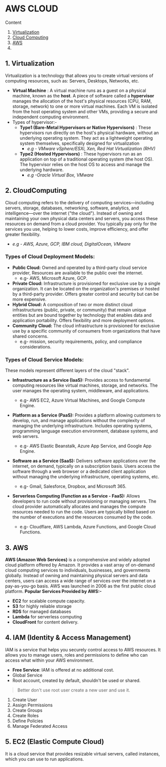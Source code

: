 # AWS  CLOUD
Content
1. [Virtualization](#virtualization)
2. [Cloud Computing](#cloudcomputing)
3. [AWS](#aws)
4. []()

 ## 1. Virtualization
Virtualization is a technology that allows you to create virtual versions of computing resources, such as: Servers, Desktops, Networks, etc.

- **Virtual Machine** : A virtual machine runs as a guest on a physical machine, known as the **host**. A piece of software called a **hypervisor** manages the allocation of the host's physical resources (CPU, RAM, storage, network) to one or more virtual machines. Each VM is isolated from the host operating system and other VMs, providing a secure and independent computing environment.
- Types of hypervisor:- 
	- **Type1 (Bare-Metal Hypervisors or Native Hypervisors)** :  These hypervisors run directly on the host's physical hardware, without an underlying operating system. They act as a lightweight operating system themselves, specifically designed for virtualization
		- *e.g - VMware vSphere/ESXi, Xen, Red Hat Virtualization (RHV)*
	- **Type2 (Hosted Hypervisors)** : These hypervisors run as an application on top of a traditional operating system (the host OS). The hypervisor relies on the host OS to access and manage the underlying hardware.
		- *e.g -Oracle Virtual Box, VMware*

## 2. CloudComputing
Cloud computing refers to the delivery of computing services—including servers, storage, databases, networking, software, analytics, and intelligence—over the internet ("the cloud"). Instead of owning and maintaining your own physical data centers and servers, you access these resources on demand from a cloud provider. You typically pay only for the services you use, helping to lower costs, improve efficiency, and offer greater flexibility.
- *e.g - AWS, Azure, GCP, IBM cloud, DigitalOcean, VMware*

### **Types of Cloud Deployment Models:**

-   **Public Cloud:** Owned and operated by a third-party cloud service provider, Resources are available to the public over the internet.
	- e.g- AWS, Microsoft Azure, GCP. 
-   **Private Cloud:** Infrastructure is provisioned for exclusive use by a single organization. It can be located on the organization's premises or hosted by a third-party provider. Offers greater control and security but can be more expensive.
-   **Hybrid Cloud:** A composition of two or more distinct cloud infrastructures (public, private, or community) that remain unique entities but are bound together by technology that enables data and application portability. Offers flexibility and more deployment options.
-   **Community Cloud:** The cloud infrastructure is provisioned for exclusive use by a specific community of consumers from organizations that have shared concerns.
	- e.g- mission, security requirements, policy, and compliance considerations.
    

### **Types of Cloud Service Models:**
These models represent different layers of the cloud "stack".

-   **Infrastructure as a Service (IaaS):** Provides access to fundamental computing resources like virtual machines, storage, and networks. The user manages the operating system, middleware, and applications. 
	- e.g- AWS EC2, Azure Virtual Machines, and Google Compute Engine.
    
-   **Platform as a Service (PaaS):** Provides a platform allowing customers to develop, run, and manage applications without the complexity of managing the underlying infrastructure. Includes operating systems, programming language execution environment, database systems, and web servers. 
	- e.g- AWS Elastic Beanstalk, Azure App Service, and Google App Engine.
    
-   **Software as a Service (SaaS):** Delivers software applications over the internet, on demand, typically on a subscription basis. Users access the software through a web browser or a dedicated client application without managing the underlying infrastructure, operating systems, etc. 
	- e.g- Gmail, Salesforce, Dropbox, and Microsoft 365.
-   **Serverless Computing (Function as a Service - FaaS):** Allows developers to run code without provisioning or managing servers. The cloud provider automatically allocates and manages the compute resources needed to run the code. Users are typically billed based on the number of executions and the resources consumed by the code. 
	- e.g- Cloudflare, AWS Lambda, Azure Functions, and Google Cloud Functions.

## 3. AWS
**AWS (Amazon Web Services)** is a comprehensive and widely adopted cloud platform offered by Amazon. It provides a vast array of on-demand cloud computing services to individuals, businesses, and governments globally. Instead of owning and maintaining physical servers and data centers, users can access a wide range of services over the internet on a pay-as-you-go basis. AWS was launched in 2006 as the first public cloud platform.
**Popular Services Provided by AWS:-**
- **EC2** for scalable compute capacity.
- **S3** for highly reliable storage
- **RDS** for managed databases
- **Lambda** for serverless computing
- **CloudFront** for content delivery.
## 4. IAM (Identity & Access Management)
IAM is a service that helps you securely control access to AWS resources. It allows you to manage users, roles and permissions to define who can access what within your AWS environment.
- **Free Service**: IAM is offered at no additional cost.
- Global Service
- Root account, created by default, shouldn't be used or shared.
> Better don't use root user create a new user and use it.
1. Create User
2. Assign Permissions
3. Create Groups
4. Create Roles
5. Define Policies
6. Manage Federated Access 

## 5. EC2 (Elastic Compute Cloud)
It is a cloud service that provides resizable virtual servers, called instances, which you can use to run applications.